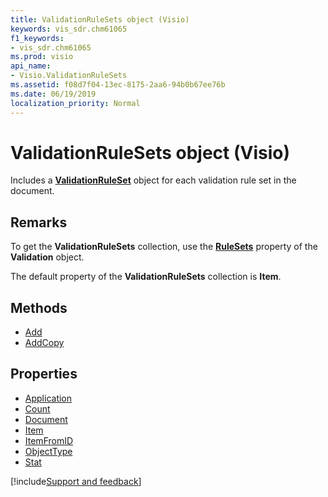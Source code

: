 ```yaml
---
title: ValidationRuleSets object (Visio)
keywords: vis_sdr.chm61065
f1_keywords:
- vis_sdr.chm61065
ms.prod: visio
api_name:
- Visio.ValidationRuleSets
ms.assetid: f08d7f04-13ec-8175-2aa6-94b0b67ee76b
ms.date: 06/19/2019
localization_priority: Normal
---
```



# ValidationRuleSets object (Visio)

Includes a **[ValidationRuleSet](Visio.ValidationRuleSet.md)** object for each validation rule set in the document.


## Remarks

To get the **ValidationRuleSets** collection, use the **[RuleSets](Visio.Validation.RuleSets.md)** property of the **Validation** object.

The default property of the **ValidationRuleSets** collection is **Item**.

## Methods

-  [Add](Visio.ValidationRuleSets.Add.md)
-  [AddCopy](Visio.ValidationRuleSets.AddCopy.md)

## Properties

-  [Application](Visio.ValidationRuleSets.Application.md)
-  [Count](Visio.ValidationRuleSets.Count.md)
-  [Document](Visio.ValidationRuleSets.Document.md)
-  [Item](Visio.ValidationRuleSets.Item.md)
-  [ItemFromID](Visio.ValidationRuleSets.ItemFromID.md)
-  [ObjectType](Visio.ValidationRuleSets.ObjectType.md)
-  [Stat](Visio.ValidationRuleSets.Stat.md)


[!include[Support and feedback](~/includes/feedback-boilerplate.md)]